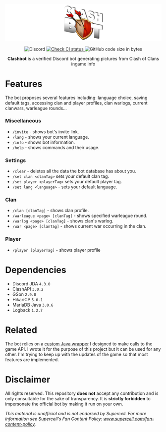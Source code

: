 ![Clashbot banner](/src/main/resources/icons/clashbot-banner.png)

<p align="center">
  <img alt="Discord" src="https://img.shields.io/discord/757249777439080500">
  <a href="https://github.com/Lycoon/clashbot/actions/workflows/check-ci.yml">
    <img alt="Check CI status" src="https://github.com/Lycoon/clashbot/actions/workflows/check-ci.yml/badge.svg?branch=dev">
  </a>
  <img alt="GitHub code size in bytes" src="https://img.shields.io/github/languages/code-size/Lycoon/clashbot">
</p>

<p align="center">
  <b>Clashbot</b> is a verified Discord bot generating pictures from Clash of Clans ingame info
</p>

# Features
The bot proposes several features including: language choice, saving default tags, accessing clan and player profiles, clan warlogs, current clanwars, warleague rounds...

### Miscellaneous
- `/invite` - shows bot's invite link.
- `/lang` - shows your current language.
- `/info` - shows bot information.
- `/help` - shows commands and their usage.

### Settings
- `/clear` - deletes all the data the bot database has about you.
- `/set clan <clanTag>` sets your default clan tag.
- `/set player <playerTag>` sets your default player tag.
- `/set lang <language>` - sets your default language.

### Clan
- `/clan [clanTag]` - shows clan profile.
- `/warleague <page> [clanTag]` - shows specified warleague round.
- `/warlog <page> [clanTag]` - shows clan's warlog.
- `/war <page> [clanTag]` - shows current war occurring in the clan.

### Player
- `/player [playerTag]` - shows player profile

# Dependencies
- Discord JDA `4.3.0`
- ClashAPI `3.0.2`
- GSon `2.9.0`
- HikariCP `5.0.1`
- MariaDB Java `3.0.6`
- Logback `1.2.7`

# Related
The bot relies on a [custom Java wrapper](https://github.com/Lycoon/clash-api) I designed to make calls to the game API. I wrote it for the purpose of this project but it can be used for any other. I'm trying to keep up with the updates of the game so that most features are implemented.

# Disclaimer
All rights reserved. This repository **does not** accept any contribution and is only consultable for the sake of transparency.
It is **strictly forbidden** to impersonate the official bot by making it run on your own.

*This material is unofficial and is not endorsed by Supercell. For more information see Supercell's Fan Content Policy: www.supercell.com/fan-content-policy.*
